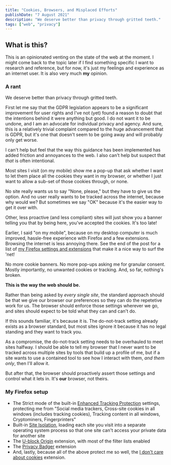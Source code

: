 ```yaml
---
title: "Cookies, Browsers, and Misplaced Efforts"
publishDate: "7 August 2021"
description: "We deserve better than privacy through gritted teeth."
tags: ["web", "privacy"]
---
```


## What is this?

This is an opinionated venting on the state of the web at the moment. I might come back to the topic later if I find something specific I want to research and reference, but for now, it's just my feelings and experience as an internet user. It is also very much **my** opinion.

### A rant

We deserve better than privacy through gritted teeth.

First let me say that the GDPR legislation appears to be a significant improvement for user rights and I've not (yet) found a reason to doubt that the intentions behind it were anything but good. I do not want it to be undone, and I am an advocate for individual privacy and agency. And sure, this is a relatively trivial complaint compared to the huge advancement that is GDPR, but it's one that doesn't seem to be going away and will probably only get worse.

I can't help but feel that the way this guidance has been implemented has added friction and annoyances to the web. I also can't help but suspect that _that_ is often intentional.

Most sites I visit (on my mobile) show me a pop-up that ask whether I want to let them place all the cookies they want in my browser, or whether I just want to allow a sub-set of those cookies through, or none.

No site really wants us to say "None, please," but they have to give us the option. And no user really wants to be tracked across the internet, because why would we? But sometimes we say "OK" because it's the easier way to get it over with.

Other, less proactive (and less compliant) sites will just show you a banner telling you that by being here, you've accepted the cookies. It's too late!

Earlier, I said "on my mobile", because on my desktop computer is much improved, hassle-free experience with Firefox and a few extensions. Browsing the internet is less annoying there. See the end of the post for a list of [my Firefox settings and extensions](https://kieran-mcguire.uk/posts/cookies-browsers-and-misplaced-efforts/#my-firefox-setup) that make it a nice way to surf the 'net!

No more cookie banners. No more pop-ups asking me for granular consent. Mostly importantly, no unwanted cookies or tracking. And, so far, nothing's broken.

**This is the way the web should be.**

Rather than being asked by _every single site_, the standard approach should be that we give our browser our preferences so they can do the repetetive work for us. The browser should enforce those settings wherever we go, and sites should expect to be told what they can and can't do.

If this sounds familiar, it's because it is. The do-not-track setting already exists as a browser standard, but most sites ignore it because it has no legal standing and they want to track you.

As a compromise, the do-not-track setting needs to be overhauled to meet sites halfway. I should be able to tell my browser that I never want to be tracked across multiple sites by tools that build up a profile of me, but if a site wants to use a contained tool to see how I interact with them, _and them only_, then I'll allow it.

But after that, the browser should proactively assert those settings and control what it lets in. It's **our** browser, not theirs.

### My Firefox setup

- The Strict mode of the built-in [Enhanced Tracking Protection](https://support.mozilla.org/en-US/kb/enhanced-tracking-protection-firefox-desktop) settings, protecting me from "Social media trackers, Cross-site cookies in all windows (includes tracking cookies), Tracking content in all windows, Cryptominers, Fingerprinters"
- Built-in [Site Isolation](https://blog.mozilla.org/security/2021/05/18/introducing-site-isolation-in-firefox/), loading each site you visit into a separate operating system process so that one site can't access your private data for another site
- The [U-block Origin](https://addons.mozilla.org/en-GB/firefox/addon/ublock-origin/) extension, with most of the filter lists enabled
- The [Privacy Badger](https://addons.mozilla.org/en-GB/firefox/addon/privacy-badger17/) extension
- And, lastly, because all of the above protect me so well, the [I don't care about cookies](https://addons.mozilla.org/en-GB/firefox/addon/i-dont-care-about-cookies/) extension.
